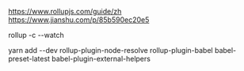https://www.rollupjs.com/guide/zh
https://www.jianshu.com/p/85b590ec20e5

rollup -c --watch

yarn add --dev rollup-plugin-node-resolve rollup-plugin-babel babel-preset-latest babel-plugin-external-helpers
